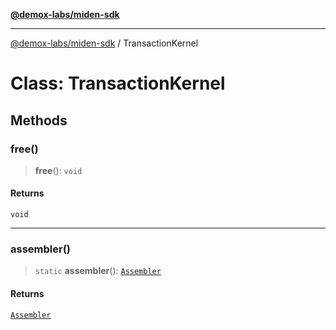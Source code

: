 [**@demox-labs/miden-sdk**](../README.md)

***

[@demox-labs/miden-sdk](../README.md) / TransactionKernel

# Class: TransactionKernel

## Methods

### free()

> **free**(): `void`

#### Returns

`void`

***

### assembler()

> `static` **assembler**(): [`Assembler`](Assembler.md)

#### Returns

[`Assembler`](Assembler.md)
